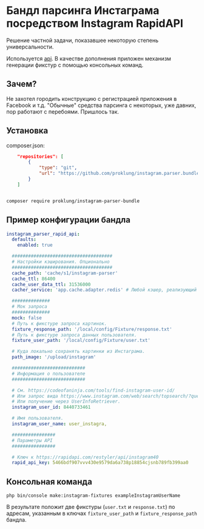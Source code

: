 # Бандл парсинга Инстаграма посредством Instagram RapidAPI

Решение частной задачи, показавшее некоторую степень универсальности. 

Используется [api](https://rapidapi.com/ru/restyler/api/instagram40). В качестве дополнения
приложен механизм генерации фикстур с помощью консольных команд.

## Зачем?

Не захотел городить конструкцию с регистрацией приложения в Facebook и т.д. "Обычные" средства парсинга с некоторых,
 уже давних, пор работают с перебоями. Пришлось так.

## Установка

composer.json:

```json
    "repositories": [
        {
            "type": "git",
            "url": "https://github.com/proklung/instagram.parser.bundle"
        }
    ]
```

```bash

composer require proklung/instagram-parser-bundle

```

## Пример конфигурации бандла

```yaml
instagram_parser_rapid_api:
  defaults:
    enabled: true

  #####################################
  # Настройки кэширования. Опционально
  #####################################
  cache_path: 'cache/s1/instagram-parser'
  cache_ttl: 86400
  cache_user_data_ttl: 31536000
  cacher_service: 'app.cache.adapter.redis' # Любой кэшер, реализующий Symfony\Contracts\Cache\CacheInterface

  ##############
  # Мок запроса
  ##############
  mock: false
  # Путь к фикстуре запроса картинок.
  fixture_response_path: '/local/config/Fixture/response.txt'
  # Путь к фикстуре запроса данных пользователя.
  fixture_user_path: '/local/config/Fixture/user.txt'

  # Куда локально сохранять картинки из Инстаграма.
  path_image: '/upload/instagram'

  ###########################
  # Информация о пользователе
  ###########################

  # См. https://codeofaninja.com/tools/find-instagram-user-id/
  # Или запрос вида https://www.instagram.com/web/search/topsearch/?query=dertaglu (поле PK)
  # Или получение через UserInfoRetriever.
  instagram_user_id: 8440733461

  # Имя пользователя.
  instagram_user_name: user_instagra,

  ################
  # Параметры API
  ################

  # Ключ к https://rapidapi.com/restyler/api/instagram40
  rapid_api_key: 5466bdf907vvv430e9579da6a738p18854cjsnb789fb399aa0
```

## Консольная команда

```
php bin/console make:instagram-fixtures exampleInstagramUserName
```
 
В результате положит две фикстуры (`user.txt` и `response.txt`) по адресам, указанным 
в ключах `fixture_user_path` и `fixture_response_path` бандла. 